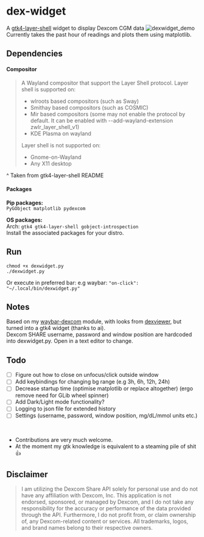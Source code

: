 # dex-widget
A [gtk4-layer-shell](https://github.com/wmww/gtk4-layer-shell) widget to display Dexcom CGM data
![dexwidget_demo](https://github.com/user-attachments/assets/b74b66f3-b003-4653-89ff-7fc815fcc8da) \
Currently takes the past hour of readings and plots them using matplotlib.

## Dependencies
#### Compositor
> A Wayland compositor that support the Layer Shell protocol. Layer shell is supported on:
> - wlroots based compositors (such as Sway)
> - Smithay based compositors (such as COSMIC)
> - Mir based compositors (some may not enable the protocol by default. It can be enabled with --add-wayland-extension zwlr_layer_shell_v1)
> - KDE Plasma on wayland
>
> Layer shell is not supported on:
> - Gnome-on-Wayland
> - Any X11 desktop

^ Taken from gtk4-layer-shell README

#### Packages
**Pip packages:** \
`PyGObject matplotlib pydexcom`

**OS packages:** \
Arch: `gtk4 gtk4-layer-shell gobject-introspection` \
Install the associated packages for your distro.

## Run
```
chmod +x dexwidget.py
./dexwidget.py
```
Or execute in preferred bar:
e.g waybar: `"on-click": "~/.local/bin/dexwidget.py"`

## Notes
Based on my [waybar-dexcom](https://github.com/Narmis-E/waybar-dexcom) module, with looks from [dexviewer](https://github.com/Narmis-E/dexviewer), but turned into a gtk4 widget (thanks to ai). \
Dexcom SHARE username, password and window position are hardcoded into dexwidget.py. Open in a text editor to change.

## Todo
- [ ] Figure out how to close on unfocus/click outside window
- [ ] Add keybindings for changing bg range (e.g 3h, 6h, 12h, 24h)
- [ ] Decrease startup time (optimise matplotlib or replace altogether) (ergo remove need for GLib wheel spinner)
- [ ] Add Dark/Light mode functionality?
- [ ] Logging to json file for extended history
- [ ] Settings (username, password, window position, mg/dL/mmol units etc.)

<br>

- Contributions are very much welcome.
- At the moment my gtk knowledge is equivalent to a steaming pile of shit 👍

## Disclaimer
> I am utilizing the Dexcom Share API solely for personal use and do not have any affiliation with Dexcom, Inc. This application is not endorsed, sponsored, or managed by Dexcom, and I do not take any responsibility for the accuracy or performance of the data provided through the API. Furthermore, I do not profit from, or claim ownership of, any Dexcom-related content or services. All trademarks, logos, and brand names belong to their respective owners.

